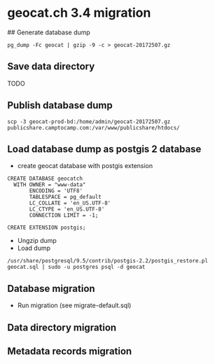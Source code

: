 # geocat.ch 3.4 migration

## Generate database dump
 
```
pg_dump -Fc geocat | gzip -9 -c > geocat-20172507.gz
```

## Save data directory

TODO


## Publish database dump
 
```
scp -3 geocat-prod-bd:/home/admin/geocat-20172507.gz publicshare.camptocamp.com:/var/www/publicshare/htdocs/
```

## Load database dump as postgis 2 database

* create geocat database with postgis extension


```
CREATE DATABASE geocatch
  WITH OWNER = "www-data"
       ENCODING = 'UTF8'
       TABLESPACE = pg_default
       LC_COLLATE = 'en_US.UTF-8'
       LC_CTYPE = 'en_US.UTF-8'
       CONNECTION LIMIT = -1;
       
CREATE EXTENSION postgis;
```

* Ungzip dump
* Load dump

```
/usr/share/postgresql/9.5/contrib/postgis-2.2/postgis_restore.pl geocat.sql | sudo -u postgres psql -d geocat
```

## Database migration

* Run migration (see migrate-default.sql)


## Data directory migration


## Metadata records migration
